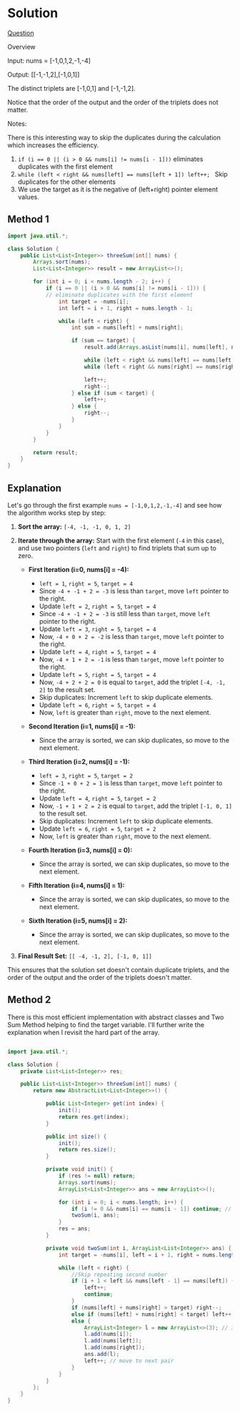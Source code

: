 # Solution


[Question](https://leetcode.com/problems/3sum/description/)

Overview 

Input: nums = [-1,0,1,2,-1,-4]

Output: [[-1,-1,2],[-1,0,1]]

The distinct triplets are [-1,0,1] and [-1,-1,2].

Notice that the order of the output and the order of the triplets does not matter.

Notes:

There is this interesting way to skip the duplicates during the calculation which increases the efficiency.
1. `if (i == 0 || (i > 0 && nums[i] != nums[i - 1]))`  eliminates duplicates with the first element
2. `while (left < right && nums[left] == nums[left + 1]) left++; `  Skip duplicates for the other elements
3.  We use the target as it is the negative of (left+right) pointer element values.

## Method 1
``` java
import java.util.*;

class Solution {
    public List<List<Integer>> threeSum(int[] nums) {
        Arrays.sort(nums);
        List<List<Integer>> result = new ArrayList<>();

        for (int i = 0; i < nums.length - 2; i++) {
            if (i == 0 || (i > 0 && nums[i] != nums[i - 1])) {
            // eliminate duplicates with the first element
                int target = -nums[i];
                int left = i + 1, right = nums.length - 1;

                while (left < right) {
                    int sum = nums[left] + nums[right];

                    if (sum == target) {
                        result.add(Arrays.asList(nums[i], nums[left], nums[right]));

                        while (left < right && nums[left] == nums[left + 1]) left++;   // Skip duplicates for the second element
                        while (left < right && nums[right] == nums[right - 1]) right--;   // Skip duplicates for the third element

                        left++;
                        right--;
                    } else if (sum < target) {
                        left++;
                    } else {
                        right--;
                    }
                }
            }
        }

        return result;
    }
}
```
## Explanation
Let's go through the first example `nums = [-1,0,1,2,-1,-4]` and see how the algorithm works step by step:

1. **Sort the array:** `[-4, -1, -1, 0, 1, 2]`

2. **Iterate through the array:** Start with the first element (`-4` in this case), and use two pointers (`left` and `right`) to find triplets that sum up to zero.

   - **First Iteration (i=0, nums[i] = -4):**
     - `left = 1`, `right = 5`, `target = 4`
     - Since `-4 + -1 + 2 = -3` is less than `target`, move `left` pointer to the right.
     - Update `left = 2`, `right = 5`, `target = 4`
     - Since `-4 + -1 + 2 = -3` is still less than `target`, move `left` pointer to the right.
     - Update `left = 3`, `right = 5`, `target = 4`
     - Now, `-4 + 0 + 2 = -2` is less than `target`, move `left` pointer to the right.
     - Update `left = 4`, `right = 5`, `target = 4`
     - Now, `-4 + 1 + 2 = -1` is less than `target`, move `left` pointer to the right.
     - Update `left = 5`, `right = 5`, `target = 4`
     - Now, `-4 + 2 + 2 = 0` is equal to `target`, add the triplet `[-4, -1, 2]` to the result set.
     - Skip duplicates: Increment `left` to skip duplicate elements.
     - Update `left = 6`, `right = 5`, `target = 4`
     - Now, `left` is greater than `right`, move to the next element.

   - **Second Iteration (i=1, nums[i] = -1):**
     - Since the array is sorted, we can skip duplicates, so move to the next element.

   - **Third Iteration (i=2, nums[i] = -1):**
     - `left = 3`, `right = 5`, `target = 2`
     - Since `-1 + 0 + 2 = 1` is less than `target`, move `left` pointer to the right.
     - Update `left = 4`, `right = 5`, `target = 2`
     - Now, `-1 + 1 + 2 = 2` is equal to `target`, add the triplet `[-1, 0, 1]` to the result set.
     - Skip duplicates: Increment `left` to skip duplicate elements.
     - Update `left = 6`, `right = 5`, `target = 2`
     - Now, `left` is greater than `right`, move to the next element.

   - **Fourth Iteration (i=3, nums[i] = 0):**
     - Since the array is sorted, we can skip duplicates, so move to the next element.

   - **Fifth Iteration (i=4, nums[i] = 1):**
     - Since the array is sorted, we can skip duplicates, so move to the next element.

   - **Sixth Iteration (i=5, nums[i] = 2):**
     - Since the array is sorted, we can skip duplicates, so move to the next element.

3. **Final Result Set:** `[[ -4, -1, 2], [-1, 0, 1]]`

This ensures that the solution set doesn't contain duplicate triplets, and the order of the output and the order of the triplets doesn't matter.



## Method 2


There is this most efficient implementation with abstract classes and Two Sum Method helping to find the target variable. I'll further write the explanation when I revisit the hard part of the array.



``` java

import java.util.*;

class Solution {
    private List<List<Integer>> res;

    public List<List<Integer>> threeSum(int[] nums) {
        return new AbstractList<List<Integer>>() {

            public List<Integer> get(int index) {
                init();
                return res.get(index);
            }

            public int size() {
                init();
                return res.size();
            }

            private void init() {
                if (res != null) return;
                Arrays.sort(nums);
                ArrayList<List<Integer>> ans = new ArrayList<>();

                for (int i = 0; i < nums.length; i++) {
                    if (i != 0 && nums[i] == nums[i - 1]) continue; // Avoid repetition
                    twoSum(i, ans);
                }
                res = ans;
            }

            private void twoSum(int i, ArrayList<List<Integer>> ans) {
                int target = -nums[i], left = i + 1, right = nums.length - 1;

                while (left < right) {
                    //Skip repeating second number
                    if (i + 1 < left && nums[left - 1] == nums[left]) {
                        left++;
                        continue;
                    }
                    if (nums[left] + nums[right] > target) right--;
                    else if (nums[left] + nums[right] < target) left++;
                    else {
                        ArrayList<Integer> l = new ArrayList<>(3); // 3 is the size of list
                        l.add(nums[i]);
                        l.add(nums[left]);
                        l.add(nums[right]);
                        ans.add(l);
                        left++; // move to next pair
                    }
                }
            }
        };
    }
}

```
